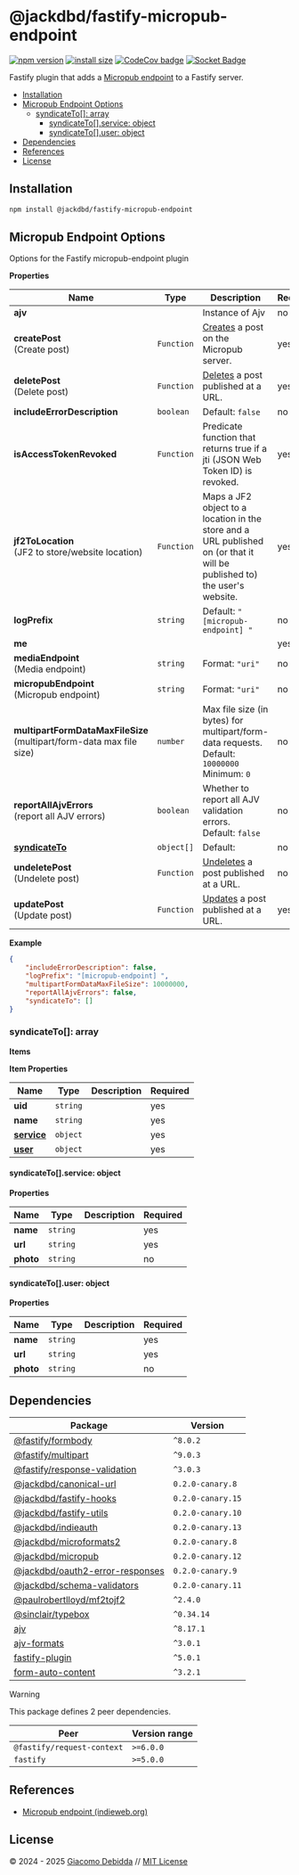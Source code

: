 # @jackdbd/fastify-micropub-endpoint

[![npm version](https://badge.fury.io/js/@jackdbd%2Ffastify-micropub-endpoint.svg)](https://badge.fury.io/js/@jackdbd%2Ffastify-micropub-endpoint)
[![install size](https://packagephobia.com/badge?p=@jackdbd/fastify-micropub-endpoint)](https://packagephobia.com/result?p=@jackdbd/fastify-micropub-endpoint)
[![CodeCov badge](https://codecov.io/gh/jackdbd/rapido/graph/badge.svg?token=BpFF8tmBYS)](https://app.codecov.io/gh/jackdbd/rapido?flags%5B0%5D=fastify-micropub-endpoint)
[![Socket Badge](https://socket.dev/api/badge/npm/package/@jackdbd/fastify-micropub-endpoint)](https://socket.dev/npm/package/@jackdbd/fastify-micropub-endpoint)

Fastify plugin that adds a [Micropub endpoint](https://www.w3.org/TR/micropub/) to a Fastify server.

- [Installation](#installation)
- [Micropub Endpoint Options](#micropub-endpoint-options)
  - [syndicateTo\[\]: array](#syndicateto-array)
    - [syndicateTo\[\]\.service: object](#syndicatetoservice-object)
    - [syndicateTo\[\]\.user: object](#syndicatetouser-object)
- [Dependencies](#dependencies)
- [References](#references)
- [License](#license)

## Installation

```sh
npm install @jackdbd/fastify-micropub-endpoint
```

## Micropub Endpoint Options

Options for the Fastify micropub-endpoint plugin

**Properties**

|Name|Type|Description|Required|
|----|----|-----------|--------|
|**ajv**||Instance of Ajv<br/>|no|
|**createPost**<br/>(Create post)|`Function`|[Creates](https://micropub.spec.indieweb.org/#create) a post on the Micropub server.<br/>|yes|
|**deletePost**<br/>(Delete post)|`Function`|[Deletes](https://micropub.spec.indieweb.org/#delete) a post published at a URL.<br/>|yes|
|**includeErrorDescription**|`boolean`|Default: `false`<br/>|no|
|**isAccessTokenRevoked**|`Function`|Predicate function that returns true if a jti (JSON Web Token ID) is revoked.<br/>|yes|
|**jf2ToLocation**<br/>(JF2 to store/website location)|`Function`|Maps a JF2 object to a location in the store and a URL published on (or that it will be published to) the user's website.<br/>|yes|
|**logPrefix**|`string`|Default: `"[micropub-endpoint] "`<br/>|no|
|**me**|||yes|
|**mediaEndpoint**<br/>(Media endpoint)|`string`|Format: `"uri"`<br/>|no|
|**micropubEndpoint**<br/>(Micropub endpoint)|`string`|Format: `"uri"`<br/>|no|
|**multipartFormDataMaxFileSize**<br/>(multipart/form\-data max file size)|`number`|Max file size (in bytes) for multipart/form-data requests.<br/>Default: `10000000`<br/>Minimum: `0`<br/>|no|
|**reportAllAjvErrors**<br/>(report all AJV errors)|`boolean`|Whether to report all AJV validation errors.<br/>Default: `false`<br/>|no|
|[**syndicateTo**](#syndicateto)|`object[]`|Default: <br/>|no|
|**undeletePost**<br/>(Undelete post)|`Function`|[Undeletes](https://micropub.spec.indieweb.org/#delete) a post published at a URL.<br/>|no|
|**updatePost**<br/>(Update post)|`Function`|[Updates](https://micropub.spec.indieweb.org/#update) a post published at a URL.<br/>|yes|

**Example**

```json
{
    "includeErrorDescription": false,
    "logPrefix": "[micropub-endpoint] ",
    "multipartFormDataMaxFileSize": 10000000,
    "reportAllAjvErrors": false,
    "syndicateTo": []
}
```

<a name="syndicateto"></a>
### syndicateTo\[\]: array

**Items**

**Item Properties**

|Name|Type|Description|Required|
|----|----|-----------|--------|
|**uid**|`string`||yes|
|**name**|`string`||yes|
|[**service**](#syndicatetoservice)|`object`||yes|
|[**user**](#syndicatetouser)|`object`||yes|

<a name="syndicatetoservice"></a>
#### syndicateTo\[\]\.service: object

**Properties**

|Name|Type|Description|Required|
|----|----|-----------|--------|
|**name**|`string`||yes|
|**url**|`string`||yes|
|**photo**|`string`||no|

<a name="syndicatetouser"></a>
#### syndicateTo\[\]\.user: object

**Properties**

|Name|Type|Description|Required|
|----|----|-----------|--------|
|**name**|`string`||yes|
|**url**|`string`||yes|
|**photo**|`string`||no|

## Dependencies

| Package | Version |
|---|---|
| [@fastify/formbody](https://www.npmjs.com/package/@fastify/formbody) | `^8.0.2` |
| [@fastify/multipart](https://www.npmjs.com/package/@fastify/multipart) | `^9.0.3` |
| [@fastify/response-validation](https://www.npmjs.com/package/@fastify/response-validation) | `^3.0.3` |
| [@jackdbd/canonical-url](https://www.npmjs.com/package/@jackdbd/canonical-url) | `0.2.0-canary.8` |
| [@jackdbd/fastify-hooks](https://www.npmjs.com/package/@jackdbd/fastify-hooks) | `0.2.0-canary.15` |
| [@jackdbd/fastify-utils](https://www.npmjs.com/package/@jackdbd/fastify-utils) | `0.2.0-canary.10` |
| [@jackdbd/indieauth](https://www.npmjs.com/package/@jackdbd/indieauth) | `0.2.0-canary.13` |
| [@jackdbd/microformats2](https://www.npmjs.com/package/@jackdbd/microformats2) | `0.2.0-canary.8` |
| [@jackdbd/micropub](https://www.npmjs.com/package/@jackdbd/micropub) | `0.2.0-canary.12` |
| [@jackdbd/oauth2-error-responses](https://www.npmjs.com/package/@jackdbd/oauth2-error-responses) | `0.2.0-canary.9` |
| [@jackdbd/schema-validators](https://www.npmjs.com/package/@jackdbd/schema-validators) | `0.2.0-canary.11` |
| [@paulrobertlloyd/mf2tojf2](https://www.npmjs.com/package/@paulrobertlloyd/mf2tojf2) | `^2.4.0` |
| [@sinclair/typebox](https://www.npmjs.com/package/@sinclair/typebox) | `^0.34.14` |
| [ajv](https://www.npmjs.com/package/ajv) | `^8.17.1` |
| [ajv-formats](https://www.npmjs.com/package/ajv-formats) | `^3.0.1` |
| [fastify-plugin](https://www.npmjs.com/package/fastify-plugin) | `^5.0.1` |
| [form-auto-content](https://www.npmjs.com/package/form-auto-content) | `^3.2.1` |

> [!WARNING]
> This package defines 2 peer dependencies.

| Peer | Version range |
|---|---|
| `@fastify/request-context` | `>=6.0.0` |
| `fastify` | `>=5.0.0` |

## References

- [Micropub endpoint (indieweb.org)](https://indieweb.org/micropub-endpoint)

## License

&copy; 2024 - 2025 [Giacomo Debidda](https://www.giacomodebidda.com/) // [MIT License](https://spdx.org/licenses/MIT.html)
